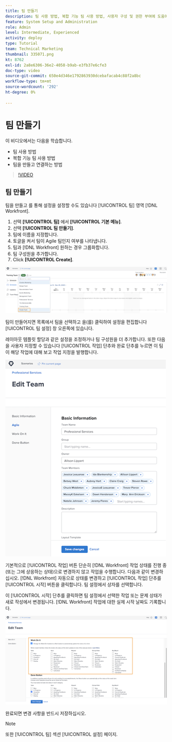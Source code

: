 ```yaml
---
title: 팀 만들기
description: 팀 사용 방법, 복합 기능 팀 사용 방법, 사용자 구성 및 권한 부여에 도움이 되는 팀을 만드는 방법을 알아봅니다.
feature: System Setup and Administration
role: Admin
level: Intermediate, Experienced
activity: deploy
type: Tutorial
team: Technical Marketing
thumbnail: 335071.png
kt: 8762
exl-id: 2a8e6306-36e2-4058-b9ab-e3fb37e6cfe3
doc-type: video
source-git-commit: 650e4d346e1792863930dcebafacab4c88f2a8bc
workflow-type: tm+mt
source-wordcount: '292'
ht-degree: 0%

---
```


# 팀 만들기

이 비디오에서는 다음을 학습합니다.

* 팀 사용 방법
* 복합 기능 팀 사용 방법
* 팀을 만들고 연결하는 방법

>[!VIDEO](https://video.tv.adobe.com/v/335071/?quality=12&learn=on)

## 팀 만들기

팀을 만들고 를 통해 설정을 설정할 수도 있습니다 [!UICONTROL 팀] 영역 [!DNL Workfront].

1. 선택 **[!UICONTROL 팀]** 에서 **[!UICONTROL 기본 메뉴]**.
1. 선택 **[!UICONTROL 팀 만들기]**.
1. 팀에 이름을 지정합니다.
1. 토글을 켜서 팀이 Agile 팀인지 여부를 나타냅니다.
1. 팀과 [!DNL Workfront] 원하는 경우 그룹화합니다.
1. 팀 구성원을 추가합니다.
1. Click **[!UICONTROL Create]**.

![팀 메뉴 사용 [!UICONTROL 팀] 페이지](assets/admin-fund-create-team.png)

팀이 만들어지면 목록에서 팀을 선택하고 을(를) 클릭하여 설정을 편집합니다 [!UICONTROL 팀 설정] 창 오른쪽에 있습니다.

레이아웃 템플릿 할당과 같은 설정을 조정하거나 팀 구성원을 더 추가합니다. 또한 다음을 사용자 지정할 수 있습니다 [!UICONTROL 작업] 단추와 완료 단추를 누르면 이 팀이 해당 작업에 대해 보고 작업 지정을 발행합니다.

![[!UICONTROL 팀 편집] 창](assets/admin-fund-team-settings.png)

기본적으로 [!UICONTROL 작업] 버튼 단순히 [!DNL Workfront] 작업 상태를 진행 중(또는 그에 상응하는 상태)으로 변경하지 않고 작업을 수행합니다. 다음과 같이 변경하십시오. [!DNL Workfront] 자동으로 상태를 변경하고 [!UICONTROL 작업] 단추를 [!UICONTROL 시작] 버튼을 클릭합니다. 팀 설정에서 상자를 선택합니다.

이 [!UICONTROL 시작] 단추를 클릭하면 팀 설정에서 선택한 작업 또는 문제 상태가 새로 작성에서 변경됩니다. [!DNL Workfront] 작업에 대한 실제 시작 날짜도 기록합니다.

![[!UICONTROL 작업] 섹션 [!UICONTROL 팀 편집] 창](assets/admin-fund-start-button-team.png)

완료되면 변경 사항을 반드시 저장하십시오.


>[!NOTE]
>
>또한 [!UICONTROL 팀] 섹션 [!UICONTROL 설정] 페이지.

<!---
learn more URLs
Create a team
Work On It and Done button overview
--->
